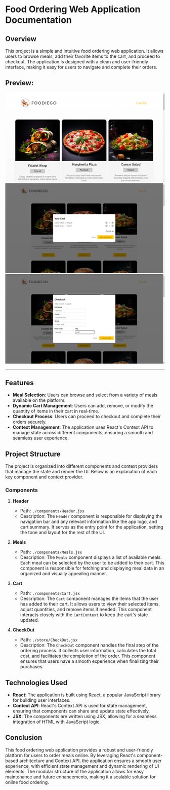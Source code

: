 # Food Ordering Web Application Documentation

## Overview

This project is a simple and intuitive food ordering web application. It allows users to browse meals, add their favorite items to the cart, and proceed to checkout. The application is designed with a clean and user-friendly interface, making it easy for users to navigate and complete their orders.


## Preview:
<img src="/public/home.png" alt="Home page"/>
<img src="/public/Order.png" alt="Order page"/>
<img src="/public/checkout.png" alt="Checkout page"/>

<hr>



## Features

- **Meal Selection**: Users can browse and select from a variety of meals available on the platform.
- **Dynamic Cart Management**: Users can add, remove, or modify the quantity of items in their cart in real-time.
- **Checkout Process**: Users can proceed to checkout and complete their orders securely.
- **Context Management**: The application uses React's Context API to manage state across different components, ensuring a smooth and seamless user experience.

## Project Structure

The project is organized into different components and context providers that manage the state and render the UI. Below is an explanation of each key component and context provider.

### Components

1. **Header**
   - Path: `./components/Header.jsx`
   - Description: The `Header` component is responsible for displaying the navigation bar and any relevant information like the app logo, and cart summary. It serves as the entry point for the application, setting the tone and layout for the rest of the UI.

2. **Meals**
   - Path: `./components/Meals.jsx`
   - Description: The `Meals` component displays a list of available meals. Each meal can be selected by the user to be added to their cart. This component is responsible for fetching and displaying meal data in an organized and visually appealing manner.

3. **Cart**
   - Path: `./components/Cart.jsx`
   - Description: The `Cart` component manages the items that the user has added to their cart. It allows users to view their selected items, adjust quantities, and remove items if needed. This component interacts closely with the `CartContext` to keep the cart's state updated.

4. **CheckOut**
   - Path: `./store/CheckOut.jsx`
   - Description: The `CheckOut` component handles the final step of the ordering process. It collects user information, calculates the total cost, and facilitates the completion of the order. This component ensures that users have a smooth experience when finalizing their purchases.

## Technologies Used

- **React**: The application is built using React, a popular JavaScript library for building user interfaces.
- **Context API**: React's Context API is used for state management, ensuring that components can share and update state effectively.
- **JSX**: The components are written using JSX, allowing for a seamless integration of HTML with JavaScript logic.

## Conclusion

This food ordering web application provides a robust and user-friendly platform for users to order meals online. By leveraging React's component-based architecture and Context API, the application ensures a smooth user experience, with efficient state management and dynamic rendering of UI elements. The modular structure of the application allows for easy maintenance and future enhancements, making it a scalable solution for online food ordering.
